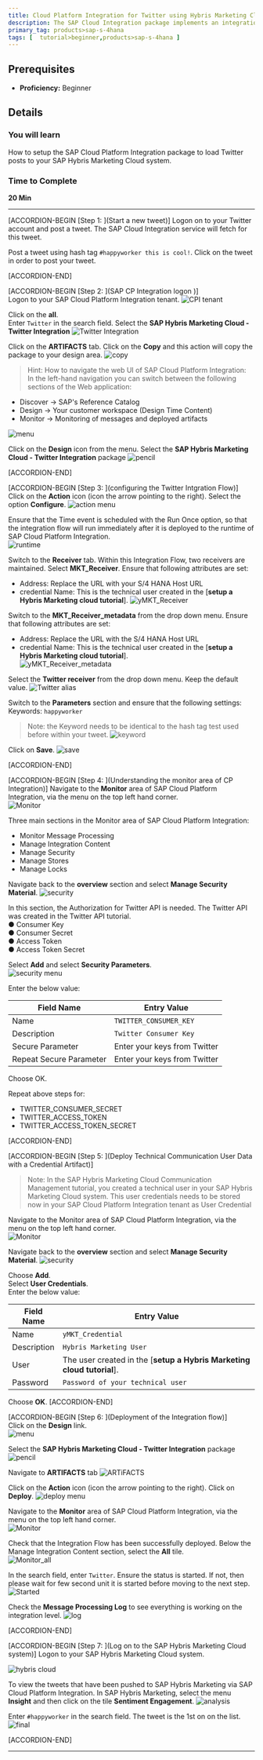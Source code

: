 ```yaml
---
title: Cloud Platform Integration for Twitter using Hybris Marketing Cloud System
description: The SAP Cloud Integration package implements an integration of Social Media Data into SAP Hybris Marketing Cloud. It allows you to load and analyze Social Media data from Twitter into your SAP Hybris Marketing Cloud system.
primary_tag: products>sap-s-4hana
tags: [  tutorial>beginner,products>sap-s-4hana ]
---
```


## Prerequisites  
 - **Proficiency:** Beginner

## Details
### You will learn  
How to setup the SAP Cloud Platform Integration package to load Twitter posts to your SAP Hybris Marketing Cloud system.

### Time to Complete
**20 Min**

---

[ACCORDION-BEGIN [Step 1: ](Start a new tweet)]
Logon on to your Twitter account and post a tweet.  The SAP Cloud Integration service will fetch for this tweet.   

Post a tweet using hash tag `#happyworker this is cool!`.  Click on the tweet in order to post your tweet.  

[ACCORDION-END]

[ACCORDION-BEGIN [Step 2: ](SAP CP Integration logon )]  
Logon to your SAP Cloud Platform Integration tenant.
![CPI tenant](3.png)  

Click on the **all**.  
Enter `Twitter` in the search field.
Select the **SAP Hybris Marketing Cloud - Twitter Integration**
![Twitter Integration](4.png)

Click on the **ARTIFACTS** tab.
Click on the **Copy** and this action will copy the package to your design area.
![copy](5.png)  

>Hint: How to navigate the web UI of SAP Cloud Platform Integration:  
In the left-hand navigation you can switch between the following sections of the Web application:
- Discover → SAP's Reference Catalog
- Design →  Your customer workspace (Design Time Content)
- Monitor → Monitoring of messages and deployed artifacts  

![menu](7.png)  

Click on the **Design** icon from the menu. Select the **SAP Hybris Marketing Cloud - Twitter Integration** package
![pencil](6.png)

[ACCORDION-END]


[ACCORDION-BEGIN [Step 3: ](configuring the Twitter Intgration Flow)]  
Click on the **Action** icon (icon the arrow pointing to the right). Select the option **Configure**.
![action menu](8.png)  

Ensure that the Time event is scheduled with the Run Once option, so that the integration flow will run immediately after it is deployed to the runtime of SAP Cloud Platform Integration.  
![runtime](9.png)  

Switch to the **Receiver** tab. Within this Integration Flow, two receivers are maintained. Select **MKT_Receiver**. Ensure that following attributes are set:
- Address:  Replace the URL with your S/4 HANA Host URL
- credential Name:  This is the technical user created in the [**setup a Hybris Marketing cloud tutorial**].
![yMKT_Receiver](10.png)  

Switch to the **MKT_Receiver_metadata** from the drop down menu.
Ensure that following attributes are set:
- Address:  Replace the URL with the S/4 HANA Host URL
- credential Name:  This is the technical user created in the [**setup a Hybris Marketing cloud tutorial**].  
![yMKT_Receiver_metadata](11.png)  

Select the  **Twitter receiver** from the drop down menu.  Keep the default value.
![Twitter alias](12.png)  

Switch to the **Parameters** section and ensure that the following settings:  
Keywords:  `happyworker`
>Note: the Keyword needs to be identical to the hash tag test used before within your tweet.
![keyword](13.png)  

Click on **Save**.
![save](14.png)  

[ACCORDION-END]

[ACCORDION-BEGIN [Step 4: ](Understanding the monitor area of CP Integration)]
Navigate to the **Monitor** area of SAP Cloud Platform Integration, via the menu on the top left hand corner.  
![Monitor](18.png)  

Three main sections in the Monitor area of SAP Cloud Platform Integration:

- Monitor Message Processing
- Manage Integration Content
- Manage Security
- Manage Stores
- Manage Locks

Navigate back to the **overview** section and select **Manage Security Material**.
![security](28.png)

In this section, the Authorization for Twitter API is needed. The Twitter API was created in the Twitter API tutorial.  
●	Consumer Key   
●	Consumer Secret  
●	Access Token  
●	Access Token Secret  

Select **Add** and select **Security Parameters**.  
![security menu](29.png)

Enter the below value:  

Field Name             | Entry Value
---------              | -------------
Name                   | `TWITTER_CONSUMER_KEY`
Description            | `Twitter Consumer Key`
Secure Parameter       | Enter your keys from Twitter
Repeat Secure Parameter| Enter your keys from Twitter

Choose OK.

Repeat above steps for:
- TWITTER_CONSUMER_SECRET
- TWITTER_ACCESS_TOKEN
- TWITTER_ACCESS_TOKEN_SECRET

[ACCORDION-END]

[ACCORDION-BEGIN [Step 5: ](Deploy Technical Communication User Data with a Credential Artifact)]
>Note:  In the SAP Hybris Marketing Cloud Communication Management tutorial, you created a technical user in your SAP Hybris Marketing Cloud system. This user credentials needs to be stored now in your SAP Cloud Platform Integration tenant as User Credential

Navigate to the Monitor area of SAP Cloud Platform Integration, via the menu on the top left hand corner.  
![Monitor](18.png)  

Navigate back to the **overview** section and select **Manage Security Material**.
![security](28.png)

Choose **Add**.  
Select **User Credentials**.  
Enter the below value:

Field Name  |Entry Value
----------- | -------------
Name        | `yMKT_Credential`
Description | `Hybris Marketing User`
User        |  The user created in the [**setup a Hybris Marketing cloud tutorial**].  
Password    | `Password of your technical user`

Choose **OK**.
[ACCORDION-END]

[ACCORDION-BEGIN [Step 6: ](Deployment of the Integration flow)]  
Click on the **Design** link.  
![menu](7.png)  

Select the **SAP Hybris Marketing Cloud - Twitter Integration** package
![pencil](6.png)  

Navigate to **ARTIFACTS** tab
![ARTiFACTS](30.png)  

Click on the **Action** icon (icon the arrow pointing to the right).
Click on **Deploy**.
![deploy menu](32.png)

Navigate to the **Monitor** area of SAP Cloud Platform Integration, via the menu on the top left hand corner.  
![Monitor](18.png)  

Check that the Integration Flow has been successfully deployed. Below the Manage Integration Content section, select the **All** tile.  
![Monitor_all](21.png)  

In the search field, enter `Twitter`. Ensure the status is started. If not, then please wait for few second unit it is started before moving to the next step.
![Started](20.png)  

Check the **Message Processing Log**  to see everything is working on the integration level.
![log](24.png)

[ACCORDION-END]

[ACCORDION-BEGIN [Step 7: ](Log on to the SAP Hybris Marketing Cloud system)]
Logon to your SAP Hybris Marketing Cloud system.

![hybris cloud](25.png)

To view the tweets that have been pushed to SAP Hybris Marketing via SAP Cloud Platform Integration.  In SAP Hybris Marketing, select the menu **Insight** and then click on the tile **Sentiment Engagement**.
![analysis](26.png)  

Enter `#happyworker` in the search field. The tweet is the 1st on on the list.
![final](27.png)  

[ACCORDION-END]

---
